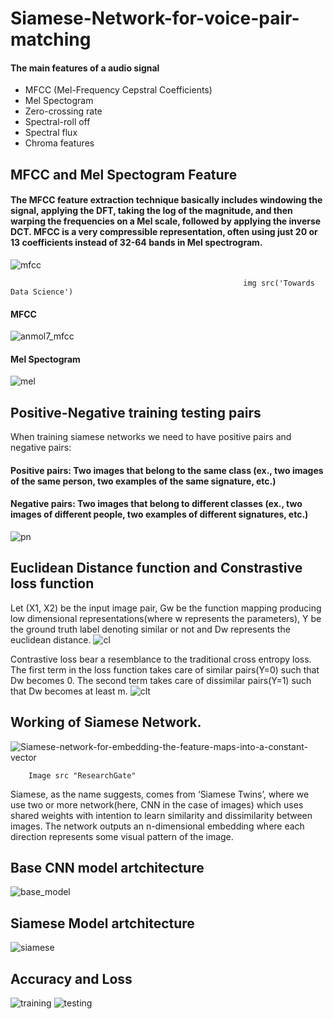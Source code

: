# Siamese-Network-for-voice-pair-matching

#### The main features of a audio signal
- MFCC (Mel-Frequency Cepstral Coefficients)
- Mel Spectogram
-  Zero-crossing rate
- Spectral-roll off
- Spectral flux
- Chroma features
## MFCC and Mel Spectogram Feature
#### The MFCC feature extraction technique basically includes windowing the signal, applying the DFT, taking the log of the magnitude, and then warping the frequencies on a Mel scale, followed by applying the inverse DCT. MFCC is a very compressible representation, often using just 20 or 13 coefficients instead of 32-64 bands in Mel spectrogram.
![mfcc](https://user-images.githubusercontent.com/53303541/128922693-cf6f6dba-06bd-4836-9586-d6575a00d931.jpeg)
                                                            
                                                        img src('Towards Data Science')
                                                        
#### MFCC
![anmol7_mfcc](https://user-images.githubusercontent.com/53303541/128305542-eb766c39-7a12-4e87-9f7c-008ce98c4dad.png)


#### Mel Spectogram
![mel](https://user-images.githubusercontent.com/53303541/128305659-9409cd26-e77a-4dea-b834-71a1e29aff07.png)

## Positive-Negative training testing pairs
When training siamese networks we need to have positive pairs and negative pairs:

#### Positive pairs: Two images that belong to the same class (ex., two images of the same person, two examples of the same signature, etc.)
#### Negative pairs: Two images that belong to different classes (ex., two images of different people, two examples of different signatures, etc.)
![pn](https://user-images.githubusercontent.com/53303541/128925227-27c712d7-abe5-40ea-beba-83d0f98ca3aa.png)


## Euclidean Distance function and Constrastive loss function
Let (X1, X2) be the input image pair, Gw be the function mapping producing low dimensional representations(where w represents the parameters), Y be the ground truth label denoting similar or not and Dw represents the euclidean distance.
![cl](https://user-images.githubusercontent.com/53303541/128926857-3476dd3d-6048-4c3c-8842-cc27b22131c5.png)

Contrastive loss bear a resemblance to the traditional cross entropy loss. The first term in the loss function takes care of similar pairs(Y=0) such that Dw becomes 0. The second term takes care of dissimilar pairs(Y=1) such that Dw becomes at least m.
![clt](https://user-images.githubusercontent.com/53303541/128927212-22caa618-55f8-4bff-b17a-1ac3f47ae4bd.png)


## Working of Siamese Network.
![Siamese-network-for-embedding-the-feature-maps-into-a-constant-vector](https://user-images.githubusercontent.com/53303541/128300246-2fdd584d-c237-44e2-927f-013797980b5c.png)
                                                                          
        Image src "ResearchGate"

Siamese, as the name suggests, comes from ‘Siamese Twins’, where we use two or more network(here, CNN in the case of images) which uses shared weights with intention to learn similarity and dissimilarity between images. The network outputs an n-dimensional embedding where each direction represents some visual pattern of the image.

## Base CNN model artchitecture
![base_model](https://user-images.githubusercontent.com/53303541/128301744-b59dc538-1261-4c00-b874-f82631279d85.png)

## Siamese Model artchitecture
![siamese](https://user-images.githubusercontent.com/53303541/128301830-7d007846-1575-4a68-8543-f57ebc55767a.png)

## Accuracy and Loss
![training](https://user-images.githubusercontent.com/53303541/128306128-e578579d-120b-4a9e-b3b8-5a4148c114e6.png)
![testing](https://user-images.githubusercontent.com/53303541/128306136-bac2408f-d156-4c17-8c95-d917ad8468c3.png)
